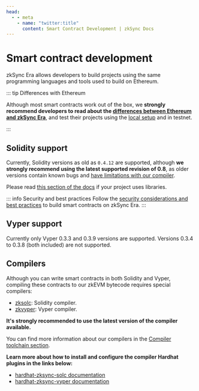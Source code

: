 ```yaml
---
head:
  - - meta
    - name: "twitter:title"
      content: Smart Contract Development | zkSync Docs
---
```


# Smart contract development

zkSync Era allows developers to build projects using the same programming languages and tools used to build on Ethereum.

::: tip Differences with Ethereum

Although most smart contracts work out of the box, we **strongly recommend developers to read about the [differences between Ethereum and zkSync Era](./differences-with-ethereum.md)**, and test their projects using the [local setup](../../../../build/test-and-debug/getting-started.md) and in testnet.

:::

## Solidity support

Currently, Solidity versions as old as `0.4.12` are supported, although **we strongly recommend using the latest supported revision of 0.8**, as older versions contain known bugs and [have limitations with our compiler](../fe-equivalence/solidity.md#limitations).

Please read [this section of the docs](../fe-equivalence/solidity.md#using-libraries) if your project uses libraries.

::: info Security and best practices
Follow the [security considerations and best practices](../../../../build/quick-start/best-practices.md) to build smart contracts on zkSync Era.
:::

## Vyper support

Currently only Vyper 0.3.3 and 0.3.9 versions are supported. Versions 0.3.4 to 0.3.8 (both included) are not supported.

## Compilers

Although you can write smart contracts in both Solidity and Vyper, compiling these contracts to our zkEVM bytecode requires special compilers:

- [zksolc](https://github.com/matter-labs/zksolc-bin): Solidity compiler.
- [zkvyper](https://github.com/matter-labs/zkvyper-bin): Vyper compiler.

**It's strongly recommended to use the latest version of the compiler available.**

You can find more information about our compilers in the [Compiler toolchain section](../fe-equivalence/README.md).

**Learn more about how to install and configure the compiler Hardhat plugins in the links below:**

- [hardhat-zksync-solc documentation](../../../../build/tooling/hardhat/hardhat-zksync-solc.md)
- [hardhat-zksync-vyper documentation](../../../../build/tooling/hardhat/hardhat-zksync-vyper.md)
